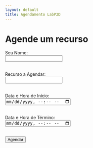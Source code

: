 ```yaml
---
layout: default
title: Agendamento LabP2D
---
```



<h1>Agende um recurso</h1>

<form id="agendamentoForm">
  <label for="nome">Seu Nome:</label><br>
  <input type="text" id="nome" required><br><br>

  <label for="titulo">Recurso a Agendar:</label><br>
  <input type="text" id="titulo" required><br><br>

  <label for="inicio">Data e Hora de Início:</label><br>
  <input type="datetime-local" id="inicio" required><br><br>

  <label for="fim">Data e Hora de Término:</label><br>
  <input type="datetime-local" id="fim" required><br><br>

  <button type="submit">Agendar</button>
</form>

<p id="mensagem"></p>

<script>
  const form = document.getElementById('agendamentoForm');
  const mensagem = document.getElementById('mensagem');

  form.addEventListener('submit', async (e) => {
    e.preventDefault();

    const dados = {
      titulo: document.getElementById('titulo').value,
      inicio: document.getElementById('inicio').value,
      fim: document.getElementById('fim').value,
      descricao: "Agendado por " + document.getElementById('nome').value
    };

    try {
      const resposta = await fetch('SUA_URL_DO_SCRIPT_AQUI', {
        method: 'POST',
        body: JSON.stringify(dados),
        headers: { 'Content-Type': 'application/json' }
      });

      const resultado = await resposta.json();

      if (resultado.status === 'sucesso') {
        mensagem.innerText = "Evento agendado com sucesso!";
        form.reset();
      } else {
        mensagem.innerText = "Erro: " + resultado.mensagem;
      }

    } catch (erro) {
      mensagem.innerText = "Erro ao conectar com o servidor.";
    }
  });
</script>


<!-- 
<div class="form-container">
  <h2>Agende uma Reunião com o LabP2D</h2>
  
  <form id="agendamentoForm">
    <!-- Campo Nome ->
    <div class="form-group">
      <label for="nome">Nome Completo*</label>
      <input type="text" id="nome" name="nome" required>
    </div>
    
    <!-- Campo Email ->
    <div class="form-group">
      <label for="email">Email Institucional*</label>
      <input type="email" id="email" name="email" required>
    </div>
    
    <!-- Campo Data/Horário ->
    <div class="form-group">
      <label for="data">Data e Horário*</label>
      <input type="datetime-local" id="data" name="data" required>
    </div>
    
    <!-- Campo Tipo de Reunião ->
    <div class="form-group">
      <label for="tipo">Tipo de Reunião*</label>
      <select id="tipo" name="tipo" required>
        <option value="" disabled selected>Selecione uma opção</option>
        <option value="pesquisa">Colaboração em Pesquisa</option>
        <option value="projeto">Discussão de Projeto</option>
        <option value="orientacao">Orientação Acadêmica</option>
        <option value="outro">Outro Assunto</option>
      </select>
    </div>
    
    <!-- Campo Mensagem ->
    <div class="form-group">
      <label for="mensagem">Detalhes Adicionais</label>
      <textarea id="mensagem" name="mensagem" rows="4" placeholder="Descreva brevemente o propósito da reunião"></textarea>
    </div>
    
    <!-- Botão de Envio ->
    <button type="submit" class="btn-agendar">
      <span class="submit-text">Solicitar Agendamento</span>
      <span class="loading-icon" style="display:none;">⌛ Enviando...</span>
    </button>
    
    <!-- Mensagens de Status ->
    <div id="formStatus" class="form-status" style="display:none;"></div>
  </form>
</div> -->

<!-- Link para voltar ->
<div style="text-align: center; margin-top: 30px;">
  <a href="/" class="btn-voltar"> Voltar para a página principal</a>
</div>

<style>
/* Estilos específicos para a página de agendamento */
.form-container {
  max-width: 600px;
  margin: 40px auto;
  padding: 30px;
}

h2 {
  color: #007ff5;
  text-align: center;
  margin-bottom: 30px;
}

.btn-voltar {
  color: #4276b6;
  padding: 8px 16px;
  border-radius: 4px;
  transition: all 0.3s ease;
}

.btn-voltar:hover {
  background: #f5f5f5;
  text-decoration: underline;
}
</style>

<script>
document.addEventListener('DOMContentLoaded', function() {
  const form = document.getElementById('agendamentoForm');
  const statusElement = document.getElementById('formStatus');
  const submitBtn = form.querySelector('button[type="submit"]');
  const submitText = submitBtn.querySelector('.submit-text');
  const loadingIcon = submitBtn.querySelector('.loading-icon');

  form.addEventListener('submit', async function(e) {
    e.preventDefault();
    
    // Mostrar estado de carregamento
    submitText.style.display = 'none';
    loadingIcon.style.display = 'inline';
    submitBtn.disabled = true;
    
    // Preparar dados do formulário
    const formData = {
      nome: document.getElementById('nome').value,
      email: document.getElementById('email').value,
      data: document.getElementById('data').value,
      tipo: document.getElementById('tipo').value,
      mensagem: document.getElementById('mensagem').value
    };
    
    try {
      // Substitua pela URL do seu Google Apps Script
      const response = await fetch('https://script.google.com/macros/s/SUA_URL_DO_SCRIPT/exec', {
        method: 'POST',
        headers: {
          'Content-Type': 'application/json',
        },
        body: JSON.stringify(formData)
      });
      
      const result = await response.json();
      
      if (result.status === 'success') {
        showStatus('Agendamento solicitado com sucesso! Você receberá um email de confirmação em breve.', 'success');
        form.reset();
      } else {
        throw new Error(result.message || 'Erro no servidor');
      }
    } catch (error) {
      showStatus(`Erro ao agendar: ${error.message}`, 'error');
      console.error('Erro:', error);
    } finally {
      // Restaurar estado normal do botão
      submitText.style.display = 'inline';
      loadingIcon.style.display = 'none';
      submitBtn.disabled = false;
    }
  });
  
  function showStatus(message, type) {
    statusElement.textContent = message;
    statusElement.className = `form-status ${type}`;
    statusElement.style.display = 'block';
    
    // Esconder após 5 segundos
    setTimeout(() => {
      statusElement.style.display = 'none';
    }, 5000);
  }
});
</script> -->

